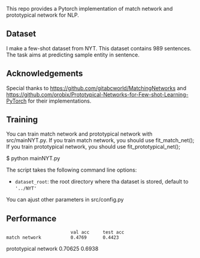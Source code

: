This repo provides a Pytorch implementation of match network and prototypical network for NLP.

## Dataset
I make a few-shot dataset from NYT. This dataset contains 989 sentences. The task aims at predicting sample entity in sentence.


## Acknowledgements
Special thanks to https://github.com/gitabcworld/MatchingNetworks and https://github.com/orobix/Prototypical-Networks-for-Few-shot-Learning-PyTorch for their implementations. 

## Training

You can train match network and prototypical network with src/mainNYT.py. If you train match network, you should use fit_match_net(); If you train prototypical network, you should use fit_prototypical_net();


$ python mainNYT.py

The script takes the following command line options:

- `dataset_root`: the root directory where tha dataset is stored, default to `'../NYT'`

You can ajust other parameters in src/config.py

## Performance
                            val acc     test acc
    match network           0.4769      0.4423        
prototypical network        0.70625     0.6938
